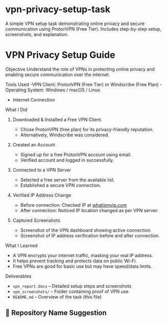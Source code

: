 # vpn-privacy-setup-task
A simple VPN setup task demonstrating online privacy and secure communication using ProtonVPN (Free Tier). Includes step-by-step setup, screenshots, and explanation.
# VPN Privacy Setup Guide

 Objective
Understand the role of VPNs in protecting online privacy and enabling secure communication over the internet.

 Tools Used
-VPN Client: ProtonVPN (Free Tier) or Windscribe (Free Plan)
-Operating System: Windows / macOS / Linux
- Internet Connection

 What I Did

1. Downloaded & Installed a Free VPN Client.
   - Chose ProtonVPN (free plan) for its privacy-friendly reputation.
   - Alternatively, Windscribe was considered.

2. Created an Account
   - Signed up for a free ProtonVPN account using email.
   - Verified account and logged in successfully.

3. Connected to a VPN Server
   - Selected a free server from the available list.
   - Established a secure VPN connection.

4. Verified IP Address Change
   - Before connection: Checked IP at [whatismyip.com](https://www.whatismyip.com)
   - After connection: Noticed IP location changed as per VPN server.

5. Captured Screenshots
   - Screenshot of the VPN dashboard showing active connection.
   - Screenshot of IP address verification before and after connection.

 What I Learned

- A VPN encrypts your internet traffic, masking your real IP address.
- It helps prevent tracking and protects data on public Wi-Fi.
- Free VPNs are good for basic use but may have speed/data limits.

 Deliverables

- `vpn_report.docx` – Detailed setup steps and screenshots
- `vpn_screenshots/` – Folder containing proof of VPN use
- `README.md` – Overview of the task (this file)

## 📌 Repository Name Suggestion

